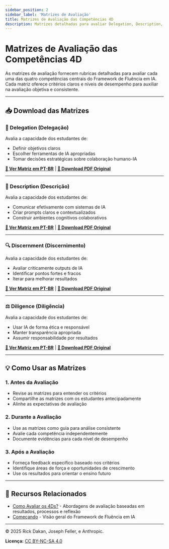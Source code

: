 ```yaml
---
sidebar_position: 2
sidebar_label: 'Matrizes de Avaliação'
title: Matrizes de Avaliação das Competências 4D
description: Matrizes detalhadas para avaliar Delegation, Description, Discernment e Diligence dos estudantes.
---
```


# Matrizes de Avaliação das Competências 4D

As matrizes de avaliação fornecem rubricas detalhadas para avaliar cada uma das quatro competências centrais do Framework de Fluência em IA. Cada matriz oferece critérios claros e níveis de desempenho para auxiliar na avaliação objetiva e consistente.

---

## 📥 Download das Matrizes

### 🎯 Delegation (Delegação)

Avalia a capacidade dos estudantes de:
- Definir objetivos claros
- Escolher ferramentas de IA apropriadas
- Tomar decisões estratégicas sobre colaboração humano-IA

**[📖 Ver Matriz em PT-BR](./matriz-delegation)** | **[📄 Download PDF Original](/pdf/matrizes-avaliacao/Delegation_assessment_matrix.pdf)**

---

### 📝 Description (Descrição)

Avalia a capacidade dos estudantes de:
- Comunicar efetivamente com sistemas de IA
- Criar prompts claros e contextualizados
- Construir ambientes cognitivos colaborativos

**[📖 Ver Matriz em PT-BR](./matriz-description)** | **[📄 Download PDF Original](/pdf/matrizes-avaliacao/Description_assessment_matrix.pdf)**

---

### 🔍 Discernment (Discernimento)

Avalia a capacidade dos estudantes de:
- Avaliar criticamente outputs de IA
- Identificar pontos fortes e fracos
- Iterar para melhorar resultados

**[📖 Ver Matriz em PT-BR](./matriz-discernment)** | **[📄 Download PDF Original](/pdf/matrizes-avaliacao/Discernment_assessment_matrix.pdf)**

---

### ⚖️ Diligence (Diligência)

Avalia a capacidade dos estudantes de:
- Usar IA de forma ética e responsável
- Manter transparência apropriada
- Assumir responsabilidade por resultados

**[📖 Ver Matriz em PT-BR](./matriz-diligence)** | **[📄 Download PDF Original](/pdf/matrizes-avaliacao/Diligence_assessment_matrix.pdf)**

---

## 💡 Como Usar as Matrizes

### 1. **Antes da Avaliação**
- Revise as matrizes para entender os critérios
- Compartilhe as matrizes com os estudantes antecipadamente
- Alinhe as expectativas de avaliação

### 2. **Durante a Avaliação**
- Use as matrizes como guia para análise consistente
- Avalie cada competência independentemente
- Documente evidências para cada nível de desempenho

### 3. **Após a Avaliação**
- Forneça feedback específico baseado nos critérios
- Identifique áreas de força e oportunidades de crescimento
- Use os resultados para orientar o ensino futuro

---

## 🔗 Recursos Relacionados

- [Como Avaliar os 4Ds?](./como-avaliar-os-4ds) - Abordagens de avaliação baseadas em resultados, processos e reflexão
- [Começando](../comecando/visao-geral) - Visão geral do Framework de Fluência em IA

---

© 2025 Rick Dakan, Joseph Feller, e Anthropic.

**Licença:** [CC BY-NC-SA 4.0](https://creativecommons.org/licenses/by-nc-sa/4.0/)
